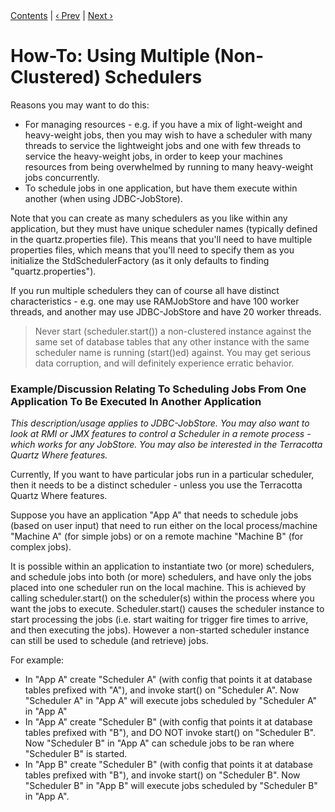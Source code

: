 
<div class="secNavPanel"><a href=".">Contents</a> | <a href="ServletInitScheduler.md">&lsaquo;&nbsp;Prev</a> | <a href="DefineJobWithData.md">Next&nbsp;&rsaquo;</a></div>





# How-To: Using Multiple (Non-Clustered) Schedulers

Reasons you may want to do this:

+ For managing resources - e.g. if you have a mix of light-weight and heavy-weight jobs, then you may wish to have a scheduler with many threads to service the lightweight jobs and one with few threads to service the heavy-weight jobs, in order to keep your machines resources from being overwhelmed by running to many heavy-weight jobs concurrently.
+ To schedule jobs in one application, but have them execute within another (when using JDBC-JobStore).


Note that you can create as many schedulers as you like within any application, but they must have unique scheduler names (typically defined in the quartz.properties file).  This means that you'll need to have multiple properties files, which means that you'll need to specify them as you initialize the StdSchedulerFactory (as it only defaults to finding "quartz.properties").

If you run multiple schedulers they can of course all have distinct characteristics - e.g. one may use RAMJobStore and have 100 worker threads, and another may use JDBC-JobStore and have 20 worker threads.

<blockquote>
Never start (scheduler.start()) a non-clustered instance against the same set of database tables that any other instance with the same scheduler name is running (start()ed) against. You may get serious data corruption, and will definitely experience erratic behavior.
</blockquote>

### Example/Discussion Relating To Scheduling Jobs From One Application To Be Executed In Another Application

*This description/usage applies to JDBC-JobStore.  You may also want to look at RMI or JMX features to control a Scheduler in a remote process - which works for any JobStore. You may also be interested in the Terracotta Quartz Where features.*

Currently, If you want to have particular jobs run in a particular scheduler, then it needs to be a distinct scheduler - unless you use the Terracotta Quartz Where features.

Suppose you have an application "App A" that needs to schedule jobs (based on user input) that need to run either on the local process/machine "Machine A" (for simple jobs) or on a remote machine "Machine B" (for complex jobs).

It is possible within an application to instantiate two (or more) schedulers, and schedule jobs into both (or more) schedulers, and have only the jobs placed into one scheduler run on the local machine.  This is achieved by calling scheduler.start() on the scheduler(s) within the process where you want the jobs to execute.  Scheduler.start() causes the scheduler instance to start processing the jobs (i.e. start waiting for trigger fire times to arrive, and then executing the jobs).  However a non-started scheduler instance can still be used to schedule (and retrieve) jobs.

For example:

+ In "App A" create "Scheduler A" (with config that points it at database tables prefixed with "A"), and invoke start() on "Scheduler A". Now "Scheduler A" in "App A" will execute jobs scheduled by "Scheduler A" in "App A"
+ In "App A" create "Scheduler B" (with config that points it at database tables prefixed with "B"), and DO NOT invoke start() on "Scheduler B". Now "Scheduler B" in "App A" can schedule jobs to be ran where "Scheduler B" is started.
+ In "App B" create "Scheduler B" (with config that points it at database tables prefixed with "B"), and invoke start() on "Scheduler B". Now "Scheduler B" in "App B" will execute jobs scheduled by "Scheduler B" in "App A".
